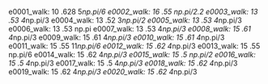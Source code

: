 e0001_walk: 10 .628 5*np.pi/6
e0002_walk: 16 .55 np.pi/2.2
e0003_walk: 13 .53 4*np.pi/3
e0004_walk: 13 .52 3*np.pi/2
e0005_walk: 13 .53 4*np.pi/3
e0006_walk: 13 .53 np.pi
e0007_walk: 13 .53 4*np.pi/3
e0008_walk: 15 .61 4*np.pi/3
e0009_walk: 15 .61 4*np.pi/3
e0010_walk: 15 .61 4*np.pi/3
e0011_walk: 15 .55 11*np.pi/6
e0012_walk: 15 .62 4*np.pi/3
e0013_walk: 15 .55 np.pi/6
e0014_walk: 15 .62 4*np.pi/3
e0015_walk: 15 .5 np.pi/2
e0016_walk: 15 .5 4*np.pi/3
e0017_walk: 15 .5 4*np.pi/3
e0018_walk: 15 .62 4*np.pi/3
e0019_walk: 15 .62 4*np.pi/3
e0020_walk: 15 .62 4*np.pi/3